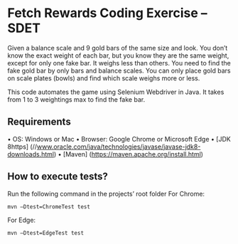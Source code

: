 # Fetch Rewards Coding Exercise – SDET

Given a balance scale and 9 gold bars of the same size and look. You don’t know the exact weight of each bar, but you know they are the same weight, except for only one fake bar. It weighs less than others. You need to find the fake gold bar by only bars and balance scales. You can only place gold bars on scale plates (bowls) and find which scale weighs more or less.

This code automates the game using Selenium Webdriver in Java. It takes from 1 to 3 weightings max to find the fake bar.

## Requirements

•	OS: Windows or Mac
•	Browser: Google Chrome or Microsoft Edge
•	[JDK 8https] (//www.oracle.com/java/technologies/javase/javase-jdk8-downloads.html)
•	[Maven] (https://maven.apache.org/install.html)

## How to execute tests?

Run the following command in the projects’ root folder
For Chrome:
```
mvn –Dtest=ChromeTest test
```
For Edge:
```
mvn –Dtest=EdgeTest test
```
